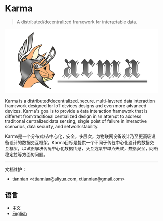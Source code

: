# Karma
> A distributed/decentralized framework for interactable data.

![Logo](img/karma.png)

Karma is a distributed/decentralized, secure, multi-layered data interaction framework designed for IoT devices designs and even more advanced devices. Karma's goal is to provide a data interaction framework that is different from traditional centralized design in an attempt to address traditional centralized data sensing, single point of failure in interactive scenarios, data security, and network stability.

Karma是一个分布式/去中心化，安全，多层次，为物联网设备设计乃至更高级设备设计的数据交互框架。Karma目标是提供一个不同于传统中心化设计的数据交互框架，以试图解决传统中心化数据传感，交互方案中单点失效，数据安全，网络稳定性等方面的问题。

---

文档维护：
- [tiannian](https://github.com/tiannian) <dtiannian@aliyun.com, dtiannian@gmail.com>

## 语言
- [中文](zh/README.md) 
- [English](en/Readme.md)


